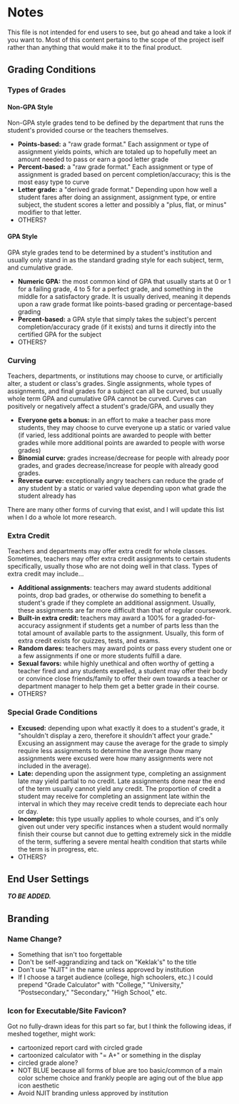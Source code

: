 # Notes
This file is not intended for end users to see, but go ahead and take a look if you want to. Most of this content pertains to the scope of the project iself rather than anything that would make it to the final product.
## Grading Conditions
### Types of Grades
#### Non-GPA Style
Non-GPA style grades tend to be defined by the department that runs the student's provided course or the teachers themselves.
- **Points-based:** a "raw grade format." Each assignment or type of assignment yields points, which are totaled up to hopefully meet an amount needed to pass or earn a good letter grade
- **Percent-based:** a "raw grade format." Each assignment or type of assignment is graded based on percent completion/accuracy; this is the most easy type to curve
- **Letter grade:** a "derived grade format." Depending upon how well a student fares after doing an assignment, assignment type, or entire subject, the student scores a letter and possibly a "plus, flat, or minus" modifier to that letter.
- OTHERS?
#### GPA Style
GPA style grades tend to be determined by a student's institution and usually only stand in as the standard grading style for each subject, term, and cumulative grade.
- **Numeric GPA:** the most common kind of GPA that usually starts at 0 or 1 for a failing grade, 4 to 5 for a perfect grade, and something in the middle for a satisfactory grade. It is usually derived, meaning it depends upon a raw grade format like points-based grading or percentage-based grading
- **Percent-based:** a GPA style that simply takes the subject's percent completion/accuracy grade (if it exists) and turns it directly into the certified GPA for the subject
- OTHERS?
### Curving
Teachers, departments, or institutions may choose to curve, or artificially alter, a student or class's grades. Single assignments, whole types of assignments, and final grades for a subject can all be curved, but usually whole term GPA and cumulative GPA cannot be curved. Curves can positively or negatively affect a student's grade/GPA, and usually they 
- **Everyone gets a bonus:** in an effort to make a teacher pass more students, they may choose to curve everyone up a static or varied value (if varied, less additional points are awarded to people with better grades while more additional points are awarded to people with worse grades)
- **Binomial curve:** grades increase/decrease for people with already poor grades, and grades decrease/increase for people with already good grades.
- **Reverse curve:** exceptionally angry teachers can reduce the grade of any student by a static or varied value depending upon what grade the student already has

There are many other forms of curving that exist, and I will update this list when I do a whole lot more research.
### Extra Credit
Teachers and departments may offer extra credit for whole classes. Sometimes, teachers may offer extra credit assignments to certain students specifically, usually those who are not doing well in that class. Types of extra credit may include...
- **Additional assignments:** teachers may award students additional points, drop bad grades, or otherwise do something to benefit a student's grade if they complete an additional assignment. Usually, these assignments are far more difficult than that of regular coursework.
- **Built-in extra credit:** teachers may award a 100% for a graded-for-accuracy assignment if students get a number of parts less than the total amount of available parts to the assignment. Usually, this form of extra credit exists for quizzes, tests, and exams.
- **Random dares:** teachers may award points or pass every student one or a few assignments if one or more students fulfill a dare.
- **Sexual favors:** while highly unethical and often worthy of getting a teacher fired and any students expelled, a student may offer their body or convince close friends/family to offer their own towards a teacher or department manager to help them get a better grade in their course.
- OTHERS?
### Special Grade Conditions
- **Excused:** depending upon what exactly it does to a student's grade, it "shouldn't display a zero, therefore it shouldn't affect your grade." Excusing an assignment may cause the average for the grade to simply require less assignments to determine the average (how many assignments were excused were how many assignments were not included in the average).
- **Late:** depending upon the assignment type, completing an assignment late may yield partial to no credit. Late assignments done near the end of the term usually cannot yield any credit. The proportion of credit a student may receive for completing an assignment late within the interval in which they may receive credit tends to depreciate each hour or day.
- **Incomplete:** this type usually applies to whole courses, and it's only given out under very specific instances when a student would normally finish their course but cannot due to getting extremely sick in the middle of the term, suffering a severe mental health condition that starts while the term is in progress, etc.
- OTHERS?
## End User Settings
***TO BE ADDED.***
## Branding
### Name Change?
- Something that isn't too forgettable
- Don't be self-aggrandizing and tack on "Keklak's" to the title
- Don't use "NJIT" in the name unless approved by institution
- If I choose a target audience (college, high schoolers, etc.) I could prepend "Grade Calculator" with "College," "University," "Postsecondary," "Secondary," "High School," etc.
### Icon for Executable/Site Favicon?
Got no fully-drawn ideas for this part so far, but I think the following ideas, if meshed together, might work:
- cartoonized report card with circled grade
- cartoonized calculator with "= A+" or something in the display
- circled grade alone?
- NOT BLUE because all forms of blue are too basic/common of a main color scheme choice and frankly people are aging out of the blue app icon aesthetic
- Avoid NJIT branding unless approved by institution
